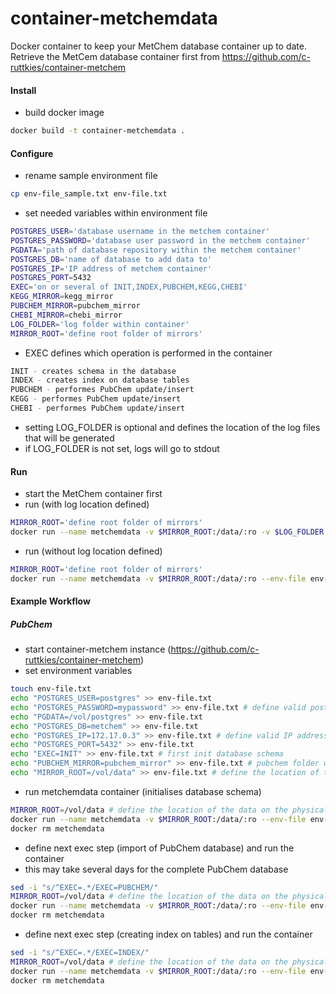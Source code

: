 # container-metchemdata
Docker container to keep your MetChem database container up to date. Retrieve the MetCem database container first from https://github.com/c-ruttkies/container-metchem


#### Install

- build docker image
```bash
docker build -t container-metchemdata .
```

#### Configure

- rename sample environment file
```bash
cp env-file_sample.txt env-file.txt
```

- set needed variables within environment file
```bash
POSTGRES_USER='database username in the metchem container'
POSTGRES_PASSWORD='database user password in the metchem container'
PGDATA='path of database repository within the metchem container'
POSTGRES_DB='name of database to add data to'
POSTGRES_IP='IP address of metchem container'
POSTGRES_PORT=5432
EXEC='on or several of INIT,INDEX,PUBCHEM,KEGG,CHEBI'
KEGG_MIRROR=kegg_mirror
PUBCHEM_MIRROR=pubchem_mirror
CHEBI_MIRROR=chebi_mirror
LOG_FOLDER='log folder within container'
MIRROR_ROOT='define root folder of mirrors'
```
- EXEC defines which operation is performed in the container
```bash
INIT - creates schema in the database
INDEX - creates index on database tables
PUBCHEM - performes PubChem update/insert
KEGG - performes PubChem update/insert
CHEBI - performes PubChem update/insert
```
- setting LOG_FOLDER is optional and defines the location of the log files that will be generated
- if LOG_FOLDER is not set, logs will go to stdout

#### Run

- start the MetChem container first
- run (with log location defined)
```bash
MIRROR_ROOT='define root folder of mirrors'
docker run --name metchemdata -v $MIRROR_ROOT:/data/:ro -v $LOG_FOLDER:$LOG_FOLDER --env-file env-file.txt -d container-metchemdata
```

- run (without log location defined)
```bash
MIRROR_ROOT='define root folder of mirrors'
docker run --name metchemdata -v $MIRROR_ROOT:/data/:ro --env-file env-file.txt -d container-metchemdata
```

#### Example Workflow
##### PubChem
- start container-metchem instance (https://github.com/c-ruttkies/container-metchem)
- set environment variables
```bash
touch env-file.txt
echo "POSTGRES_USER=postgres" >> env-file.txt
echo "POSTGRES_PASSWORD=mypassword" >> env-file.txt # define valid postgres password here
echo "PGDATA=/vol/postgres" >> env-file.txt 
echo "POSTGRES_DB=metchem" >> env-file.txt 
echo "POSTGRES_IP=172.17.0.3" >> env-file.txt # define valid IP address of container-metchem
echo "POSTGRES_PORT=5432" >> env-file.txt 
echo "EXEC=INIT" >> env-file.txt # first init database schema
echo "PUBCHEM_MIRROR=pubchem_mirror" >> env-file.txt # pubchem folder within $MIRROT_ROOT
echo "MIRROR_ROOT=/vol/data" >> env-file.txt # define the location of the data on the physical host
```

- run metchemdata container (initialises database schema)
```bash
MIRROR_ROOT=/vol/data # define the location of the data on the physical host
docker run --name metchemdata -v $MIRROR_ROOT:/data/:ro --env-file env-file.txt -d container-metchemdata
docker rm metchemdata
```

- define next exec step (import of PubChem database) and run the container
- this may take several days for the complete PubChem database
```bash
sed -i "s/^EXEC=.*/EXEC=PUBCHEM/" 
MIRROR_ROOT=/vol/data # define the location of the data on the physical host
docker run --name metchemdata -v $MIRROR_ROOT:/data/:ro --env-file env-file.txt -d container-metchemdata
docker rm metchemdata
```

- define next exec step (creating index on tables) and run the container
```bash
sed -i "s/^EXEC=.*/EXEC=INDEX/" 
MIRROR_ROOT=/vol/data # define the location of the data on the physical host
docker run --name metchemdata -v $MIRROR_ROOT:/data/:ro --env-file env-file.txt -d container-metchemdata
docker rm metchemdata
```
